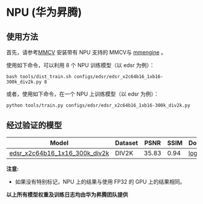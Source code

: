 # NPU (华为昇腾)

## 使用方法

首先，请参考[MMCV](https://mmcv.readthedocs.io/zh_CN/latest/get_started/build.html#npu-mmcv-full) 安装带有 NPU 支持的 MMCV与 [mmengine](https://mmengine.readthedocs.io/en/latest/get_started/installation.html#build-from-source) 。

使用如下命令，可以利用 8 个 NPU 训练模型（以 edsr 为例）：

```shell
bash tools/dist_train.sh configs/edsr/edsr_x2c64b16_1xb16-300k_div2k.py 8
```

或者，使用如下命令，在一个 NPU 上训练模型（以 edsr 为例）：

```shell
python tools/train.py configs/edsr/edsr_x2c64b16_1xb16-300k_div2k.py
```

## 经过验证的模型

|                                           Model                                            | Dataset | PSNR  | SSIM | Download                                                                                       |
| :----------------------------------------------------------------------------------------: | ------- | :---: | :--- | :--------------------------------------------------------------------------------------------- |
| [edsr_x2c64b16_1x16_300k_div2k](https://github.com/open-mmlab/mmagic/blob/main/configs/edsr/edsr_x2c64b16_1xb16-300k_div2k.py) | DIV2K   | 35.83 | 0.94 | [log](https://download.openmmlab.com/mmediting/device/npu/edsr/edsr_x2c64b16_1xb16-300k_div2k.log) |

**注意:**

- 如果没有特别标记，NPU 上的结果与使用 FP32 的 GPU 上的结果相同。

**以上所有模型权重及训练日志均由华为昇腾团队提供**
